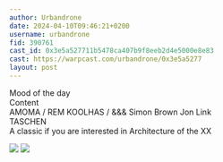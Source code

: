 ```yaml
---
author: Urbandrone 
date: 2024-04-10T09:46:21+0200
username: urbandrone
fid: 390761
cast_id: 0x3e5a527711b5478ca407b9f8eeb2d4e5000e8e83
cast: https://warpcast.com/urbandrone/0x3e5a5277
layout: post
---
```

Mood of the day  
Content  
AMOMA / REM KOOLHAS / &&& Simon Brown Jon Link  
TASCHEN  
A classic if you are interested in Architecture of the XX  

![](https://imagedelivery.net/BXluQx4ige9GuW0Ia56BHw/e0449ea6-2ebd-4a6e-caa1-7eaf635e7800/original)
![](https://imagedelivery.net/BXluQx4ige9GuW0Ia56BHw/1ac48944-4627-4ceb-d044-9e831ebdd000/original)